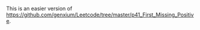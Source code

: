 This is an easier version of https://github.com/genxium/Leetcode/tree/master/p41_First_Missing_Positive.
